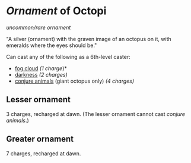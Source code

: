 # *Ornament* of Octopi
*uncommon/rare ornament*

"A silver (ornament) with the graven image of an octopus on it, with emeralds where the eyes should be."

Can cast any of the following as a 6th-level caster:

* [fog cloud](../Spells/fog-cloud.md) *(1 charge*)*
* [darkness](../Spells/darkness.md) *(2 charges)*
* [conjure animals](../Spells/conjure-animals.md) (giant octopus only) *(4 charges)*

## Lesser ornament
3 charges, recharged at dawn. (The lesser ornament cannot cast *conjure animals*.)

## Greater ornament
7 charges, recharged at dawn.
